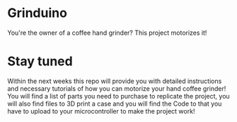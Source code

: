 # Grinduino
You're the owner of a coffee hand grinder? This project motorizes it!

# Stay tuned
Within the next weeks this repo will provide you with detailed instructions and necessary tutorials of how you can motorize your hand coffee grinder!
You will find a list of parts you need to purchase to replicate the project, you will also find files to 3D print a case and you will find the Code 
to that you have to upload to your microcontroller to make the project work!
